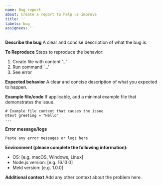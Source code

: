 ```yaml
---
name: Bug report
about: Create a report to help us improve
title: ''
labels: bug
assignees: ''
---
```


**Describe the bug**
A clear and concise description of what the bug is.

**To Reproduce**
Steps to reproduce the behavior:
1. Create file with content '...'
2. Run command '...'
3. See error

**Expected behavior**
A clear and concise description of what you expected to happen.

**Example file/code**
If applicable, add a minimal example file that demonstrates the issue.

```meld
# Example file content that causes the issue
@text greeting = "Hello"
...
```

**Error message/logs**
```
Paste any error messages or logs here
```

**Environment (please complete the following information):**
 - OS: [e.g. macOS, Windows, Linux]
 - Node.js version: [e.g. 16.13.0]
 - Meld version: [e.g. 1.0.0]

**Additional context**
Add any other context about the problem here.